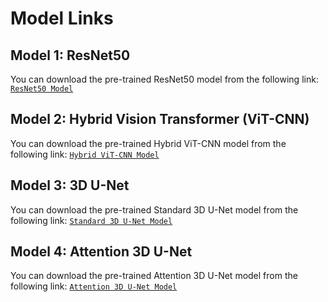 # Model Links

## Model 1: ResNet50
You can download the pre-trained ResNet50 model from the following link:
[`ResNet50 Model`](https://drive.google.com/file/d/1lwsphRukiwuQac2rdGSxCGLGa5c5Ey1Z/view?usp=sharing)

## Model 2: Hybrid Vision Transformer (ViT-CNN)
You can download the pre-trained Hybrid ViT-CNN model from the following link:
[`Hybrid ViT-CNN Model`](https://drive.google.com/file/d/1ficc9Vb1nna6HxmUKgV3nqW-JlezdOYj/view?usp=sharing)

## Model 3: 3D U-Net
You can download the pre-trained Standard 3D U-Net model from the following link:
[`Standard 3D U-Net Model`](https://drive.google.com/file/d/1I8kMquW6fq3SZ5s5gDLLkGXrrwSDgo0I/view?usp=sharing)

## Model 4: Attention 3D U-Net
You can download the pre-trained Attention 3D U-Net model from the following link:
[`Attention 3D U-Net Model`](https://drive.google.com/file/d/1xcCHD-Do_FKW-YsdG2woycryMdUaVEzI/view?usp=sharing)
